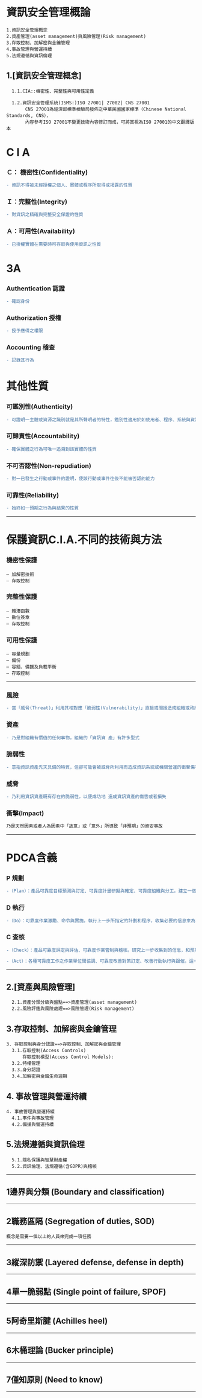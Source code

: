 # 資訊安全管理概論
```
1.資訊安全管理概念
2.資產管理(asset management)與風險管理(Risk management)
3.存取控制、加解密與金鑰管理 
4.事故管理與營運持續	 
5.法規遵循與資訊倫理
```
## 1.[資訊安全管理概念]
```
  1.1.CIA::機密性、完整性與可用性定義
  
  1.2.資訊安全管理系統(ISMS:)ISO 27001| 27002| CNS 27001
       CNS 27001為經濟部標準檢驗局發佈之中華民國國家標準（Chinese National Standards, CNS），
       內容參考ISO 27001不變更技術內容修訂而成，可將其視為ISO 27001的中文翻譯版本
```
# C I A
### Ｃ： 機密性(Confidentiality)
```diff 
- 資訊不得被未經授權之個人、實體或程序所取得或揭露的性質
```
### Ｉ：完整性(Integrity)
```diff 
- 對資訊之精確與完整安全保證的性質
```
### Ａ：可用性(Availability)
```diff 
- 已授權實體在需要時可存取與使用資訊之性質 
```
# 3A
### Authentication 認證
```diff
- 確認身份
```
### Authorization 授權
```diff
- 授予應得之權限
```
### Accounting 稽查
```diff
- 記錄其行為
```
# 其他性質
### 可鑑別性(Authenticity)
```diff
- 可證明一主體或資源之識別就是其所聲明者的特性，鑑別性適用於如使用者、程序、系統與資訊等實體
```
### 可歸責性(Accountability)
```diff
- 確保實體之行為可唯一追溯到該實體的性質
```
### 不可否認性(Non-repudiation)
```diff
- 對一已發生之行動或事件的證明，使該行動或事件往後不能被否認的能力
```
### 可靠性(Reliability)
```diff
- 始終如一預期之行為與結果的性質
```
---
# 保護資訊C.I.A.不同的技術與方法
### 機密性保護
```
– 加解密技術
– 存取控制
```
### 完整性保護
```
– 雜湊函數
– 數位簽章
– 存取控制
```
### 可用性保護
```
– 容量規劃
– 備份
– 容錯、備援及負載平衡
– 存取控制
```
---
### 風險
```diff
- 當「威脅(Threat)」利用其相對應「脆弱性(Vulnerability)」直接或間接造成組織或政府機關一個或 一群「資訊資產(Asset)」受到漏失或損害的「可能性」
```
### 資產
```diff
- 乃是對組織有價值的任何事物，組織的「資訊資 產」有許多型式
```
### 脆弱性
```diff
- 意指資訊資產先天具備的特質，但卻可能會被威脅所利用而造成資訊系統或機關營運的衝擊傷害
```
### 威脅
```diff
- 乃利用資訊資產既有存在的脆弱性，以便成功地 造成資訊資產的傷害或者損失
```
### 衝擊(Impact)
```diff
乃是天然因素或者人為因素中「故意」或「意外」所導致「非預期」的資安事故
```
---
# PDCA含義
### P 規劃 
```diff
-（Plan）：產品可靠度目標預測與訂定、可靠度計畫研擬與確定、可靠度組織與分工。建立一個明確的目標，並制定相關的計劃和確定必要的程序。通過這樣的方式可以在今後的過程中更好的衡量實現的結果和目標的差距以便更好的進一步修正。
```
### D 執行
```diff
-（Do）：可靠度作業激勵、命令與實施。執行上一步所指定的計劃和程序，收集必要的信息來為下一步進行修正和改善提供依據。
```
### C 查核
```diff
-（Check）：產品可靠度評定與評估、可靠度作業管制與稽核。研究上一步收集到的信息，和預期設計進行比較（於計劃階段的目標進行對比）。並提出修改方案，包括執行後的改善和計劃的完善使得計劃的可執行性提高。用列表和數據圖可以很好的顯示出來執行結果和預計結果的差距，這些差別是下一步行動中的必要數據
```
```diff
-（Act）：各種可靠度工作之作業單位間協調、可靠度改善對策訂定、改善行動執行與跟催。這一步是尋找相當的方法來縮減計劃目標和執行的過程中的結果的差距，其實Act於英文涵義上另有修正案的意思
```
---
## 2.[資產與風險管理]
```
  2.1.資產分類分級與盤點==>資產管理(asset management)
  2.2.風險評鑑與風險處理==>風險管理(Risk management)
```
## 3.存取控制、加解密與金鑰管理 
```
3. 存取控制與身分認證==>存取控制、加解密與金鑰管理 		 	 
  3.1.存取控制(Access Controls)
      存取控制模型(Access Control Models):
  3.2.特權管理
  3.3.身分認證
  3.4.加解密與金鑰生命週期
```
## 4. 事故管理與營運持續	 
```  
4. 事故管理與營運持續	 
  4.1.事件與事故管理
  4.2.備援與營運持續
```
## 5.法規遵循與資訊倫理
```
  5.1.隱私保護與智慧財產權
  5.2.資訊倫理、法規遵循(含GDPR)與稽核
```

---
## 1邊界與分類 (Boundary and classification)
---
## 2職務區隔 (Segregation of duties, SOD)

```
概念是需要一個以上的人員來完成一項任務
```
---
## 3縱深防禦 (Layered defense, defense in depth)
---
## 4單一脆弱點 (Single point of failure, SPOF)
---
## 5阿奇里斯腱 (Achilles heel)
---
## 6木桶理論 (Bucker principle)
---
## 7僅知原則 (Need to know)
---
